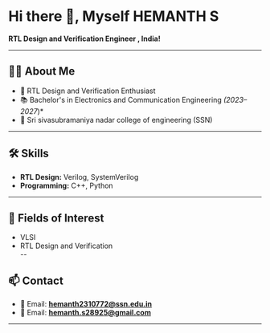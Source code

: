 # Hi there 👋, Myself HEMANTH S

**RTL Design and Verification Engineer , India!**

---

## 👨‍💻 About Me
- 🎯 RTL Design and Verification Enthusiast  
- 📚 Bachelor's in Electronics and Communication Engineering *(2023–2027*)*  
- 🏫 Sri sivasubramaniya nadar college of engineering (SSN) 

---

## 🛠 Skills
- **RTL Design:** Verilog, SystemVerilog
- **Programming:** C++, Python  



---

## 🎯 Fields of Interest
- VLSI  
- RTL Design and Verification  
--



## 📫 Contact
- 📧 Email: **hemanth2310772@ssn.edu.in**  
- 📧 Email: **hemanth.s28925@gmail.com**

---
